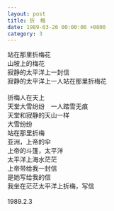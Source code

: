 ```yaml
---
layout: post
title: 折　梅
date: 1989-03-26 00:00:00 +0800
category: 3
---
```


站在那里折梅花<br>
山坡上的梅花<br>
寂静的太平洋上一封信<br>
寂静的太平洋上一人站在那里折梅花<br>
<br>
折梅人在天上<br>
天堂大雪纷纷　一人踏雪无痕<br>
天堂和寂静的天山一样<br>
大雪纷纷<br>
站在那里折梅<br>
亚洲，上帝的伞<br>
上帝的斗篷，太平洋<br>
太平洋上海水茫茫<br>
上帝带给我一封信<br>
是她写给我的信<br>
我坐在茫茫太平洋上折梅，写信<br>
<br>
1989.2.3